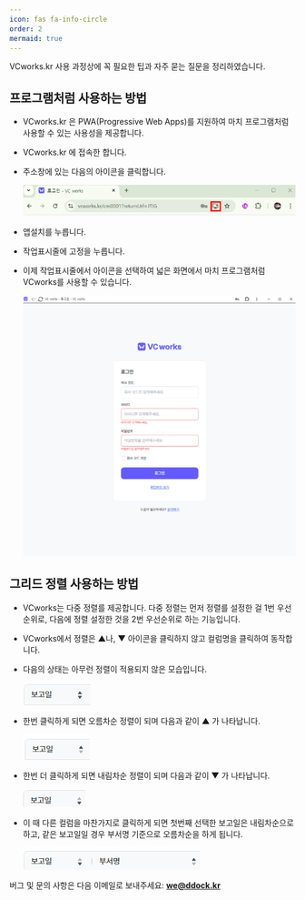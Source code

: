 ```yaml
---
icon: fas fa-info-circle
order: 2
mermaid: true
---
```

VCworks.kr 사용 과정상에 꼭 필요한 팁과 자주 묻는 질문을 정리하였습니다.

## 프로그램처럼 사용하는 방법
- VCworks.kr 은 PWA(Progressive Web Apps)를 지원하여 마치 프로그램처럼 사용할 수 있는 사용성을 제공합니다.
- VCworks.kr 에 접속한 합니다.
- 주소창에 있는 다음의 아이콘을 클릭합니다.

	![](assets/img/Pasted%20image%2020241015191906.png)
- 앱설치를 누릅니다.
- 작업표시줄에 고정을 누릅니다.
- 이제 작업표시줄에서 아이콘을 선택하여 넓은 화면에서 마치 프로그램처럼 VCworks를 사용할 수 있습니다.

  ![](assets/img/Pasted%20image%2020241015192135.png)


## 그리드 정렬 사용하는 방법
- VCworks는 다중 정렬를 제공합니다. 다중 정렬는 먼저 정렬를 설정한 걸 1번 우선순위로, 다음에 정렬 설정한 것을 2번 우선순위로 하는 기능입니다.
- VCworks에서 정렬은 ▲나, ▼ 아이콘을 클릭하지 않고 컬럼명을 클릭하여 동작합니다.
- 다음의 상태는 아무런 정렬이 적용되지 않은 모습입니다.

	![](assets/img/Pasted%20image%2020241015192538.png)
- 한번 클릭하게 되면 오름차순 정렬이 되며 다음과 같이 ▲ 가 나타납니다.

	![](assets/img/Pasted%20image%2020241015192637.png)
- 한번 더 클릭하게 되면 내림차순 정렬이 되며 다음과 같이 ▼ 가 나타납니다.

	![](assets/img/Pasted%20image%2020241015192706.png)
- 이 때 다른 컬럼을 마찬가지로 클릭하게 되면 첫번째 선택한 보고일은 내림차순으로하고, 같은 보고일일 경우 부서명 기준으로 오름차순을 하게 됩니다.

  ![](assets/img/Pasted%20image%2020241015192728.png)




버그 및 문의 사항은 다음 이메일로 보내주세요: **[we@ddock.kr](mailto:we@ddock.kr)**


